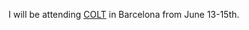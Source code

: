 I will be attending [COLT](http://orfe.princeton.edu/conferences/colt2014/) in Barcelona from June 13-15th.
